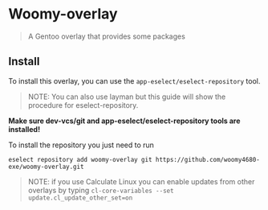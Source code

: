 <!--markdownlint-disable-file MD013-->
# Woomy-overlay

> A Gentoo overlay that provides some packages

## Install

To install this overlay, you can use the `app-eselect/eselect-repository` tool.
> NOTE: You can also use layman but this guide will show the procedure for eselect-repository.

**Make sure dev-vcs/git and app-eselect/eselect-repository tools are installed!**

To install the repository you just need to run

```eselect repository add woomy-overlay git https://github.com/woomy4680-exe/woomy-overlay.git```

> NOTE: if you use Calculate Linux you can enable updates from other overlays by typing
> ``cl-core-variables --set update.cl_update_other_set=on``

